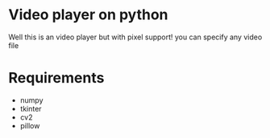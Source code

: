 # Video player on python
Well this is an video player
but with pixel support!
you can specify any video file
# Requirements
- numpy
- tkinter
- cv2
- pillow
